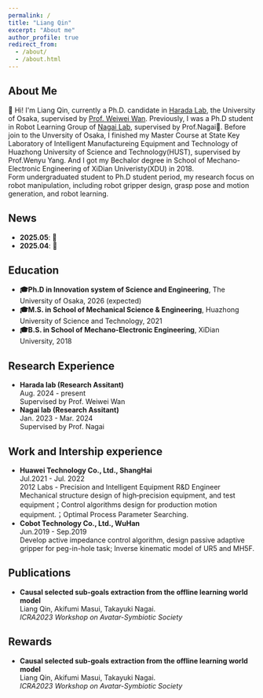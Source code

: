 ```yaml
---
permalink: /
title: "Liang Qin"
excerpt: "About me"
author_profile: true
redirect_from: 
  - /about/
  - /about.html 
---
```


<!-- <div id="about-me"> -->
<h2>About Me</h2>

<p>🎉 Hi! I'm Liang Qin, currently a Ph.D. candidate in <a href="https://www.roboticmanipulation.org/" target="_blank">Harada Lab</a>, the University of Osaka, supervised by <a href="https://wanweiwei07.github.io/" target="_blank">Prof. Weiwei Wan</a>. Previously, I was a Ph.D student in Robot Learning Group of <a href="http://www.rlg.sys.es.osaka-u.ac.jp/" target="_blank">Nagai Lab</a>, supervised by Prof.Nagai🙏. Before join to the Unversity of Osaka, I finished my Master Course at <a herf="https://dmet.hust.edu.cn/index.htm" target="_blank"> State Key Laboratory of Intelligent Manufactureing Equipment and Technology</a> of Huazhong University of Science and Technology(HUST), supervised by Prof.Wenyu Yang. And I got my Bechalor degree in School of Mechano-Electronic Engineering of XiDian Univeristy(XDU) in 2018. 
<br>
Form undergraduated student to Ph.D student period, my research focus on robot manipulation, including robot gripper design, grasp pose and motion generation, and robot learning.</p>
<!-- </div> -->


<!-- <div id="news"> -->
<h2>News</h2>
<ul>
  <li><strong>2025.05</strong>: 📌 </li>
  <li><strong>2025.04</strong>: 📌 </li>
</ul>
<!-- </div> -->

<div id="education">
<h2>Education</h2>
<ul>
  <li><strong>🎓Ph.D in Innovation system of Science and Engineering</strong>, The University of Osaka, 2026 (expected)</li>
  <li><strong>🎓M.S. in School of Mechanical Science & Engineering</strong>, Huazhong University of Science and Technology, 2021</li>
  <li><strong>🎓B.S. in School of Mechano-Electronic Engineering</strong>, XiDian University, 2018</li>
</ul>
</div>


<div id="research-experience">
<h2>Research Experience</h2>
<ul>
  <li><strong>Harada lab (Research Assitant)</strong><br>Aug. 2024 - present<br>Supervised by Prof. Weiwei Wan</li>
  <li><strong>Nagai lab (Research Assitant)</strong><br>Jan. 2023 - Mar. 2024<br>Supervised by Prof. Nagai</li>
</ul>
</div>

<div id="work-experience">
<h2>Work and Intership experience</h2>
<ul>
  <li><strong>Huawei Technology Co., Ltd., ShangHai</strong><br>Jul.2021 - Jul. 2022<br>2012 Labs - Precision and Intelligent Equipment R&D Engineer<br>Mechanical structure design of high‑precision equipment, and test equipment；Control algorithms design for production motion equipment.；Optimal Process Parameter Searching.</li>
  <li><strong>Cobot Technology Co., Ltd., WuHan</strong><br>Jun.2019 - Sep.2019<br>Develop active impedance control algorithm, design passive adaptive gripper for peg-in-hole task; Inverse kinematic model of UR5 and MH5F.</li>
</ul>
</div>

<div id="publications">
<h2>Publications</h2>
<ul>
  <li><strong>Causal selected sub-goals extraction from the offline learning world model</strong><br>Liang Qin, Akifumi Masui, Takayuki Nagai.<br><em>ICRA2023 Workshop on Avatar-Symbiotic Society</em></li>
</ul>
</div>

<div id="rewards">
<h2>Rewards</h2>
<ul>
  <li><strong>Causal selected sub-goals extraction from the offline learning world model</strong><br>Liang Qin, Akifumi Masui, Takayuki Nagai.<br><em>ICRA2023 Workshop on Avatar-Symbiotic Society</em></li>
</ul>
</div>


<!-- <div id="recent-publications">
<h2>Recent Publications</h2>

{% if site.author.googlescholar %}
  <div class="publications-section">
    You can also find my articles on <a href="{{site.author.googlescholar}}">my Google Scholar profile</a>.
  </div>
{% endif %}

{% include base_path %}

{% for post in site.publications reversed %}
  {% include archive-single.html %}
{% endfor %}
</div> -->

<!-- <div id="talks-and-presentations">
<h2>Talks and Presentations</h2>

{% for post in site.talks reversed %}
  {% include archive-single-talk.html %}
{% endfor %}
</div> -->

<!-- <div id="teaching">
<h2>Teaching</h2>

{% for post in site.teaching reversed %}
  {% include archive-single.html %}
{% endfor %}
</div> -->

<!-- <div id="portfolio">
<h2>Portfolio</h2>

{% for post in site.portfolio %}
  {% include archive-single.html type="grid" %}
{% endfor %}
</div> -->

